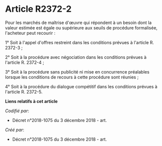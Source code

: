 # Article R2372-2

Pour les marchés de maîtrise d'œuvre qui répondent à un besoin dont la valeur estimée est égale ou supérieure aux seuils de
procédure formalisée, l'acheteur peut recourir :

1° Soit à l'appel d'offres restreint dans les conditions prévues à l'article R. 2372-3 ;

2° Soit à la procédure avec négociation dans les conditions prévues à l'article R. 2372-4 ;

3° Soit à la procédure sans publicité ni mise en concurrence préalables lorsque les conditions de recours à cette procédure
sont réunies ;

4° Soit à la procédure du dialogue compétitif dans les conditions prévues à l'article R. 2372-5.

**Liens relatifs à cet article**

_Codifié par_:

  - Décret n°2018-1075 du 3 décembre 2018 - art.

_Créé par_:

  - Décret n°2018-1075 du 3 décembre 2018 - art.
